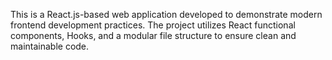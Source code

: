 This is a React.js-based web application developed to demonstrate modern frontend development practices. The project utilizes React functional components, Hooks, and a modular file structure to ensure clean and maintainable code.

